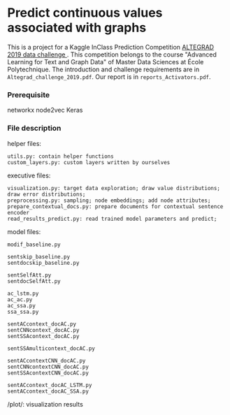 # Predict continuous values associated with graphs

This is a project for a Kaggle InClass Prediction Competition [ALTEGRAD 2019 data challenge
](https://www.kaggle.com/c/altegrad-19). This competition belongs to the course "Advanced Learning for Text and Graph Data" of Master Data Sciences at École Polytechnique. The introduction and challenge requirements are in `Altegrad_challenge_2019.pdf`. Our report is in `reports_Activators.pdf`.

### Prerequisite

networkx
node2vec
Keras

### File description

helper files:

    utils.py: contain helper functions
    custom_layers.py: custom layers written by ourselves

executive files:
	
    visualization.py: target data exploration; draw value distributions; draw error distributions;
    preprocessing.py: sampling; node embeddings; add node attributes;
    prepare_contextual_docs.py: prepare documents for contextual sentence encoder
    read_results_predict.py: read trained model parameters and predict;

model files:

    modif_baseline.py

    sentskip_baseline.py
    sentdocskip_baseline.py

    sentSelfAtt.py
    sentdocSelfAtt.py

    ac_lstm.py
    ac_ac.py
    ac_ssa.py
    ssa_ssa.py

    sentACcontext_docAC.py
    sentCNNcontext_docAC.py
    sentSSAcontext_docAC.py

    sentSSAmulticontext_docAC.py

    sentACcontextCNN_docAC.py
    sentCNNcontextCNN_docAC.py
    sentSSAcontextCNN_docAC.py

    sentACcontext_docAC_LSTM.py
    sentACcontext_docAC_SSA.py

/plot/: visualization results
